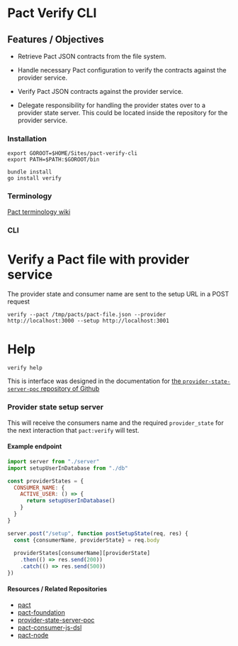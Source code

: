 # Pact Verify CLI

## Features / Objectives

- Retrieve Pact JSON contracts from the file system.

- Handle necessary Pact configuration to verify the contracts against the provider service.

- Verify Pact JSON contracts against the provider service.

- Delegate responsibility for handling the provider states over to a provider state server. This could be located inside the repository for the provider service.

### Installation
    export GOROOT=$HOME/Sites/pact-verify-cli
    export PATH=$PATH:$GOROOT/bin

    bundle install
    go install verify
    
### Terminology
[Pact terminology wiki](https://github.com/realestate-com-au/pact/wiki/Terminology)
    
### CLI 
# Verify a Pact file with provider service
The provider state and consumer name are sent to the setup URL in a POST request

    verify --pact /tmp/pacts/pact-file.json --provider http://localhost:3000 --setup http://localhost:3001

# Help

    verify help

This is interface was designed in the documentation for [the `provider-state-server-poc` repository of Github](https://github.com/bethesque/provider-state-server-poc)

### Provider state setup server
This will receive the consumers name and the required `provider_state` for the next interaction that `pact:verify` will test.

#### Example endpoint
```javascript
import server from "./server"
import setupUserInDatabase from "./db"

const providerStates = {
  CONSUMER_NAME: {
    ACTIVE_USER: () => {
      return setupUserInDatabase()
    }
  }
}

server.post("/setup", function postSetupState(req, res) {
  const {consumerName, providerState} = req.body
  
  providerStates[consumerName][providerState]
    .then(() => res.send(200))
    .catch(() => res.send(500))
})
```

#### Resources / Related Repositories
- [pact](https://github.com/realestate-com-au/pact)
- [pact-foundation](https://github.com/pact-foundation)
- [provider-state-server-poc](https://github.com/bethesque/provider-state-server-poc)
- [pact-consumer-js-dsl](https://github.com/DiUS/pact-consumer-js-dsl)
- [pact-node](https://github.com/pact-foundation/pact-node)
